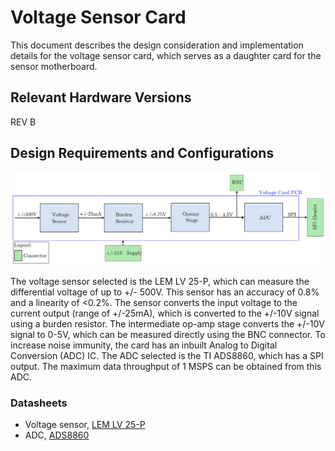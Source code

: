 # Voltage Sensor Card

This document describes the design consideration and implementation details for the voltage sensor card, which serves as a daughter card for the sensor motherboard.

## Relevant Hardware Versions

REV B

## Design Requirements and Configurations

<img src="Images/Voltage_card.svg" />

The voltage sensor selected is the LEM LV 25-P, which can measure the differential voltage of up to +/- 500V. This sensor has an accuracy of 0.8% and a linearity of <0.2%.
The sensor converts the input voltage to the current output (range of +/-25mA), which is converted to the +/-10V signal using a burden resistor.
The intermediate op-amp stage converts the +/-10V signal to 0-5V, which can be measured directly using the BNC connector. 
To increase noise immunity, the card has an inbuilt Analog to Digital Conversion (ADC) IC. The ADC selected is the TI ADS8860, which has a SPI output. 
The maximum data throughput of 1 MSPS can be obtained from this ADC. 

### Datasheets

- Voltage sensor, [LEM LV 25-P](https://www.lem.com/sites/default/files/products_datasheets/lv_25-p.pdf)
- ADC, [ADS8860](https://www.ti.com/lit/ds/symlink/ads8860.pdf?ts=1599444147857&ref_url=https%253A%252F%252Fwww.ti.com%252Fproduct%252FADS8860)
